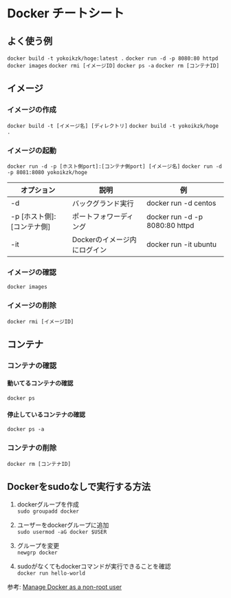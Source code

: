 # Docker チートシート
## よく使う例
`docker build -t yokoikzk/hoge:latest .`
`docker run -d -p 8080:80 httpd`
`docker images`
`docker rmi [イメージID]`
`docker ps -a`
`docker rm [コンテナID]`
## イメージ
### イメージの作成
`docker build -t [イメージ名] [ディレクトリ]`
`docker build -t yokoikzk/hoge .`

### イメージの起動
`docker run -d -p [ホスト側port]:[コンテナ側port] [イメージ名]`
`docker run -d -p 8081:8080 yokoikzk/hoge`



| オプション | 説明 | 例 |
| -------- | -------- | -------- |
| -d     | バックグランド実行    | docker run -d centos|
| -p [ホスト側]:[コンテナ側]    | ポートフォワーディング    | docker run -d -p 8080:80 httpd     |
| -it     | Dockerのイメージ内にログイン    | docker run -it ubuntu     |


### イメージの確認
`docker images`

### イメージの削除
`docker rmi [イメージID]`

## コンテナ
### コンテナの確認
#### 動いてるコンテナの確認
`docker ps`

#### 停止しているコンテナの確認
`docker ps -a`

### コンテナの削除
`docker rm [コンテナID]`

## Dockerをsudoなしで実行する方法
1. dockerグループを作成  
`sudo groupadd docker`

2. ユーザーをdockerグループに追加  
`sudo usermod -aG docker $USER`

3. グループを変更  
`newgrp docker`

4. sudoがなくてもdockerコマンドが実行できることを確認  
`docker run hello-world`

参考:	[Manage Docker as a non-root user](https://docs.docker.com/engine/install/linux-postinstall/)
